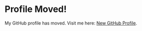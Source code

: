 # Profile Moved!
My GitHub profile has moved. Visit me here: [New GitHub Profile](https://github.com/Waleed-Ghfuran).
